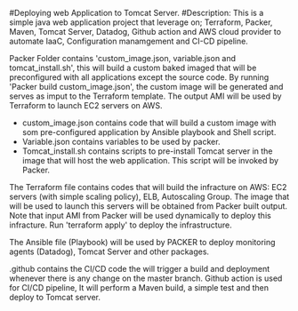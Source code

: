 #Deploying web Application to Tomcat Server.
#Description:
This is a simple java web application project that leverage on; Terraform, Packer, Maven, Tomcat Server, Datadog, Github action and AWS cloud provider to automate IaaC, Configuration manamgement and CI-CD pipeline.

Packer Folder contains 'custom_image.json, variable.json and tomcat_install.sh', this will build a custom baked imaged that will be preconfigured with all applications except the source code. By running 'Packer build custom_image.json', the custom image will be generated and serves as imput to the Terraform template. The output AMI will be used by Terraform to launch EC2 servers on AWS. 
   - custom_image.json contains code that will build a custom image with som pre-configured application by Ansible playbook and Shell script.
   - Variable.json contains variables to be used by packer.
   - Tomcat_install.sh contains scripts to pre-install Tomcat server in the image that will host the web application. This script will be invoked by Packer.

The Terraform file contains codes that will build the infracture on AWS:  EC2 servers (with simple scaling policy), ELB, Autoscaling Group. The image that will be used to launch this servers will be obtained from Packer built output. Note that input AMI from Packer will be used dynamically to deploy this infracture. Run 'terraform apply' to deploy the infrastructure.

The Ansible file (Playbook) will be used by PACKER to deploy monitoring agents (Datadog), Tomcat Server and other packages.

.github contains the CI/CD code the will trigger a build and deployment whenever there is any change on the master branch. Github action is used for CI/CD pipeline, It will perform a Maven build, a simple test and then deploy to Tomcat server. 
